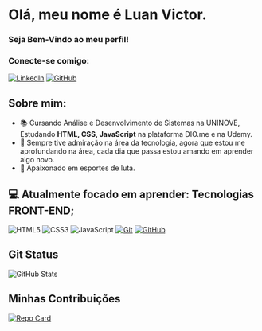 # Olá, meu nome é Luan Victor.

### Seja Bem-Vindo ao meu perfil!

### Conecte-se comigo:

[![LinkedIn](https://img.shields.io/badge/-LinkedIn-000?style=for-the-badge&logo=linkedin&logoColor=30A3DC)](https://www.linkedin.com/in/luan-vg-79386722b/)
[![GitHub](https://img.shields.io/badge/GitHub-000?style=for-the-badge&logo=github&logoColor=fff)](https://github.com/LuanVG/)

## Sobre mim:

- 📚 Cursando Análise e Desenvolvimento de Sistemas na UNINOVE, Estudando <b>HTML, CSS, JavaScript</b> na plataforma DIO.me e na Udemy. <br>
- 🙌 Sempre tive admiração na área da tecnologia, agora que estou me aprofundando na área, cada dia que passa estou amando em aprender algo novo.
- 🥊 Apaixonado em esportes de luta.
  

## 💻 Atualmente focado em aprender: Tecnologias FRONT-END;

![HTML5](https://img.shields.io/badge/HTML-000?style=for-the-badge&logo=html5&logoColor=30A3DC)
![CSS3](https://img.shields.io/badge/CSS3-000?style=for-the-badge&logo=css3&logoColor=E94D5F)
![JavaScript](https://img.shields.io/badge/JavaScript-000?style=for-the-badge&logo=javascript&logoColor=30A3DC)
[![Git](https://img.shields.io/badge/Git-000?style=for-the-badge&logo=git&logoColor=E94D5F)](https://git-scm.com/doc)
[![GitHub](https://img.shields.io/badge/GitHub-000?style=for-the-badge&logo=github&logoColor=30A3DC)](https://docs.github.com/)


## Git Status

![GitHub Stats](https://github-readme-stats.vercel.app/api?username=LuanVG&theme=transparent&bg_color=000&border_color=30A3DC&show_icons=true&icon_color=30A3DC&title_color=E94D5F&text_color=FFF&hide_title=true&hide=stars)

## Minhas Contribuições

[![Repo Card](https://github-readme-stats.vercel.app/api/pin/?username=LuanVG&repo=dio-lab-open-source&bg_color=000&border_color=30A3DC&show_icons=true&icon_color=30A3DC&title_color=E94D5F&text_color=FFF)](https://github.com/LuanVG/dio-lab-open-source)

